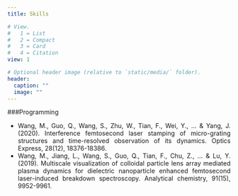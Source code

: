 ```yaml
---
title: Skills

# View.
#   1 = List
#   2 = Compact
#   3 = Card
#   4 = Citation
view: 1

# Optional header image (relative to `static/media/` folder).
header:
  caption: ""
  image: ""
---
```


<div style="text-align: justify">

###Programming


* Wang, M., Guo, Q., Wang, S., Zhu, W., Tian, F., Wei, Y., ... & Yang, J. (2020). Interference femtosecond laser stamping of micro-grating structures and time-resolved observation of its dynamics. Optics Express, 28(12), 18376-18386.
* Wang, M., Jiang, L., Wang, S., Guo, Q., Tian, F., Chu, Z., ... & Lu, Y. (2019). Multiscale visualization of colloidal particle lens array mediated plasma dynamics for dielectric nanoparticle enhanced femtosecond laser-induced breakdown spectroscopy. Analytical chemistry, 91(15), 9952-9961.